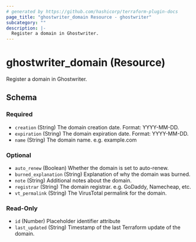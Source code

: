 ```yaml
---
# generated by https://github.com/hashicorp/terraform-plugin-docs
page_title: "ghostwriter_domain Resource - ghostwriter"
subcategory: ""
description: |-
  Register a domain in Ghostwriter.
---
```


# ghostwriter_domain (Resource)

Register a domain in Ghostwriter.



<!-- schema generated by tfplugindocs -->
## Schema

### Required

- `creation` (String) The domain creation date. Format: YYYY-MM-DD.
- `expiration` (String) The domain expiration date. Format: YYYY-MM-DD.
- `name` (String) The domain name. e.g. example.com

### Optional

- `auto_renew` (Boolean) Whether the domain is set to auto-renew.
- `burned_explanation` (String) Explanation of why the domain was burned.
- `note` (String) Additional notes about the domain.
- `registrar` (String) The domain registrar. e.g. GoDaddy, Namecheap, etc.
- `vt_permalink` (String) The VirusTotal permalink for the domain.

### Read-Only

- `id` (Number) Placeholder identifier attribute
- `last_updated` (String) Timestamp of the last Terraform update of the domain.
